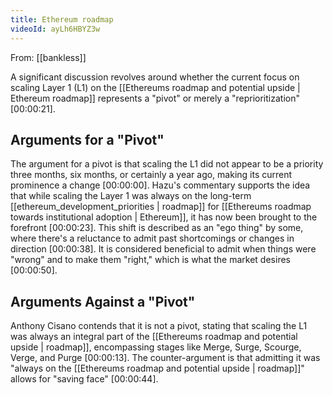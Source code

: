 ```yaml
---
title: Ethereum roadmap
videoId: ayLh6HBYZ3w
---
```


From: [[bankless]] <br/> 

A significant discussion revolves around whether the current focus on scaling Layer 1 (L1) on the [[Ethereums roadmap and potential upside | Ethereum roadmap]] represents a "pivot" or merely a "reprioritization" <a class="yt-timestamp" data-t="00:00:21">[00:00:21]</a>.

## Arguments for a "Pivot"

The argument for a pivot is that scaling the L1 did not appear to be a priority three months, six months, or certainly a year ago, making its current prominence a change <a class="yt-timestamp" data-t="00:00:00">[00:00:00]</a>. Hazu's commentary supports the idea that while scaling the Layer 1 was always on the long-term [[ethereum_development_priorities | roadmap]] for [[Ethereums roadmap towards institutional adoption | Ethereum]], it has now been brought to the forefront <a class="yt-timestamp" data-t="00:00:23">[00:00:23]</a>. This shift is described as an "ego thing" by some, where there's a reluctance to admit past shortcomings or changes in direction <a class="yt-timestamp" data-t="00:00:38">[00:00:38]</a>. It is considered beneficial to admit when things were "wrong" and to make them "right," which is what the market desires <a class="yt-timestamp" data-t="00:00:50">[00:00:50]</a>.

## Arguments Against a "Pivot"

Anthony Cisano contends that it is not a pivot, stating that scaling the L1 was always an integral part of the [[Ethereums roadmap and potential upside | roadmap]], encompassing stages like Merge, Surge, Scourge, Verge, and Purge <a class="yt-timestamp" data-t="00:00:13">[00:00:13]</a>. The counter-argument is that admitting it was "always on the [[Ethereums roadmap and potential upside | roadmap]]" allows for "saving face" <a class="yt-timestamp" data-t="00:00:44">[00:00:44]</a>.